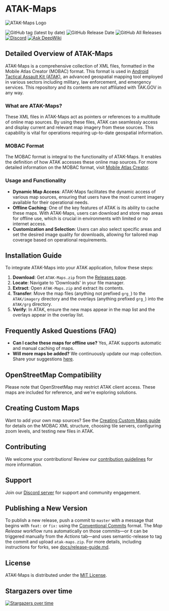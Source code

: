 # ATAK-Maps

![ATAK-Maps Logo](https://github.com/joshuafuller/ATAK-Maps/blob/master/images/ATAK_MAPS_Logo.png?raw=true)

![GitHub tag (latest by date)](https://img.shields.io/github/v/tag/joshuafuller/ATAK-Maps) ![GitHub Release Date](https://img.shields.io/github/release-date/joshuafuller/ATAK-Maps?style=flat)
![GitHub All Releases](https://img.shields.io/github/downloads/joshuafuller/ATAK-Maps/total?style=flat) [![Discord](https://img.shields.io/discord/698067185515495436?style=flat)](https://discord.gg/dQUYADMW87) [![Ask DeepWiki](https://deepwiki.com/badge.svg)](https://deepwiki.com/joshuafuller/ATAK-Maps)

## Detailed Overview of ATAK-Maps

ATAK-Maps is a comprehensive collection of XML files, formatted in the Mobile Atlas Creator (MOBAC) format. This format is used in [Android Tactical Assault Kit (ATAK)](https://tak.gov), an advanced geospatial mapping tool employed in various sectors including military, law enforcement, and emergency services. This repository and its contents are not affiliated with TAK.GOV in any way.

### What are ATAK-Maps?

These XML files in ATAK-Maps act as pointers or references to a multitude of online map sources. By using these files, ATAK can seamlessly access and display current and relevant map imagery from these sources. This capability is vital for operations requiring up-to-date geospatial information.

### MOBAC Format

The MOBAC format is integral to the functionality of ATAK-Maps. It enables the definition of how ATAK accesses these online map sources. For more detailed information on the MOBAC format, visit [Mobile Atlas Creator](https://mobac.sourceforge.io/).

### Usage and Functionality

- **Dynamic Map Access**: ATAK-Maps facilitates the dynamic access of various map sources, ensuring that users have the most current imagery available for their operational needs.
- **Offline Caching**: One of the key features of ATAK is its ability to cache these maps. With ATAK-Maps, users can download and store map areas for offline use, which is crucial in environments with limited or no internet access.
- **Customization and Selection**: Users can also select specific areas and set the desired image quality for downloads, allowing for tailored map coverage based on operational requirements.

## Installation Guide

To integrate ATAK-Maps into your ATAK application, follow these steps:

1. **Download**: Get `ATAK-Maps.zip` from the [Releases page](https://github.com/joshuafuller/ATAK-Maps/releases).
2. **Locate**: Navigate to 'Downloads' in your file manager.
3. **Extract**: Open `ATAK-Maps.zip` and extract its contents.
4. **Transfer**: Move the map files (anything not prefixed `grg_`) to the `ATAK/imagery` directory and the overlays (anything prefixed `grg_`) into the `ATAK/grg` directory.
5. **Verify**: In ATAK, ensure the new maps appear in the map list and the overlays appear in the overlay list.

## Frequently Asked Questions (FAQ)

- **Can I cache these maps for offline use?** Yes, ATAK supports automatic and manual caching of maps.
- **Will more maps be added?** We continuously update our map collection. Share your suggestions [here](https://github.com/joshuafuller/ATAK-Maps/issues).

## OpenStreetMap Compatibility

Please note that OpenStreetMap may restrict ATAK client access. These maps are included for reference, and we're exploring solutions.

## Creating Custom Maps

Want to add your own map sources? See the [Creating Custom Maps guide](docs/creating-custom-maps.md) for details on the MOBAC XML structure, choosing tile servers, configuring zoom levels, and testing new files in ATAK.

## Contributing

We welcome your contributions! Review our [contribution guidelines](CONTRIBUTING.md) for more information.

## Support

Join our [Discord server](https://discord.gg/dQUYADMW87) for support and community engagement.

## Publishing a New Version

To publish a new release, push a commit to `master` with a message that begins
with `feat:` or `fix:` using the [Conventional Commits](https://www.conventionalcommits.org/en/v1.0.0/) format.
The *Map Release* workflow runs automatically on those commits—or it can be
triggered manually from the *Actions* tab—and uses semantic-release to tag the
commit and upload `atak-maps.zip`.
For more details, including instructions for forks, see [docs/release-guide.md](docs/release-guide.md).

## License

ATAK-Maps is distributed under the [MIT License](LICENSE).

## Stargazers over time
[![Stargazers over time](https://starchart.cc/joshuafuller/ATAK-Maps.svg?variant=adaptive)](https://starchart.cc/joshuafuller/ATAK-Maps)



